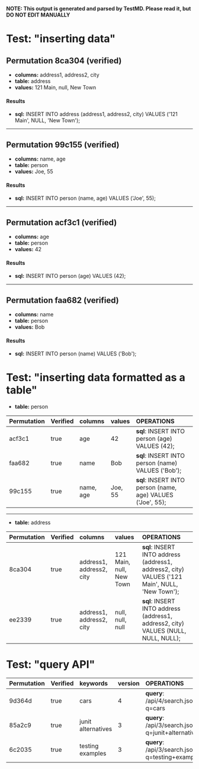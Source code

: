 **NOTE: This output is generated and parsed by TestMD. Please read it, but DO NOT EDIT MANUALLY**

# Test: "inserting data" #

## Permutation 8ca304 (verified) ##

- **columns:** address1, address2, city
- **table:** address
- **values:** 121 Main, null, New Town

#### Results ####

- **sql:** INSERT INTO address (address1, address2, city) VALUES ('121 Main', NULL, 'New Town');

---------------------------------------

## Permutation 99c155 (verified) ##

- **columns:** name, age
- **table:** person
- **values:** Joe, 55

#### Results ####

- **sql:** INSERT INTO person (name, age) VALUES ('Joe', 55);

---------------------------------------

## Permutation acf3c1 (verified) ##

- **columns:** age
- **table:** person
- **values:** 42

#### Results ####

- **sql:** INSERT INTO person (age) VALUES (42);

---------------------------------------

## Permutation faa682 (verified) ##

- **columns:** name
- **table:** person
- **values:** Bob

#### Results ####

- **sql:** INSERT INTO person (name) VALUES ('Bob');

# Test: "inserting data formatted as a table" #

- **table:** person

| Permutation | Verified | columns   | values  | OPERATIONS
| :---------- | :------- | :-------- | :------ | :------
| acf3c1      | true     | age       | 42      | **sql**: INSERT INTO person (age) VALUES (42);
| faa682      | true     | name      | Bob     | **sql**: INSERT INTO person (name) VALUES ('Bob');
| 99c155      | true     | name, age | Joe, 55 | **sql**: INSERT INTO person (name, age) VALUES ('Joe', 55);

---------------------------------------

- **table:** address

| Permutation | Verified | columns                  | values                   | OPERATIONS
| :---------- | :------- | :----------------------- | :----------------------- | :------
| 8ca304      | true     | address1, address2, city | 121 Main, null, New Town | **sql**: INSERT INTO address (address1, address2, city) VALUES ('121 Main', NULL, 'New Town');
| ee2339      | true     | address1, address2, city | null, null, null         | **sql**: INSERT INTO address (address1, address2, city) VALUES (NULL, NULL, NULL);

# Test: "query API" #

| Permutation | Verified | keywords           | version | OPERATIONS
| :---------- | :------- | :----------------- | :------ | :------
| 9d364d      | true     | cars               | 4       | **query**: /api/4/search.json?q=cars
| 85a2c9      | true     | junit alternatives | 3       | **query**: /api/3/search.json?q=junit+alternatives
| 6c2035      | true     | testing examples   | 3       | **query**: /api/3/search.json?q=testing+examples
